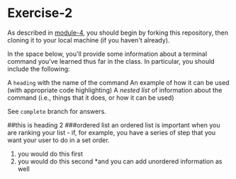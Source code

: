 # Exercise-2

As described in [module-4](https://github.com/INFO-201/m4-git-intro), you should begin by forking this repository, then cloning it to your local machine (if you haven't already).

In the space below, you'll provide some information about a terminal command you've learned thus far in the class. In particular, you should include the following:

A `heading` with the name of the command
An example of how it can be used (with appropriate code highlighting)
A _nested list_ of information about the command (i.e., things that it does, or how it can be used)

See `complete` branch for answers.

##this is heading 2
###ordered list
an ordered list is important when you are ranking your list - if, for example, you have a series of step that you want your user to do in a set order.  
  1. you would do this first
  1. you would do this second
	*and you can add unordered information as well